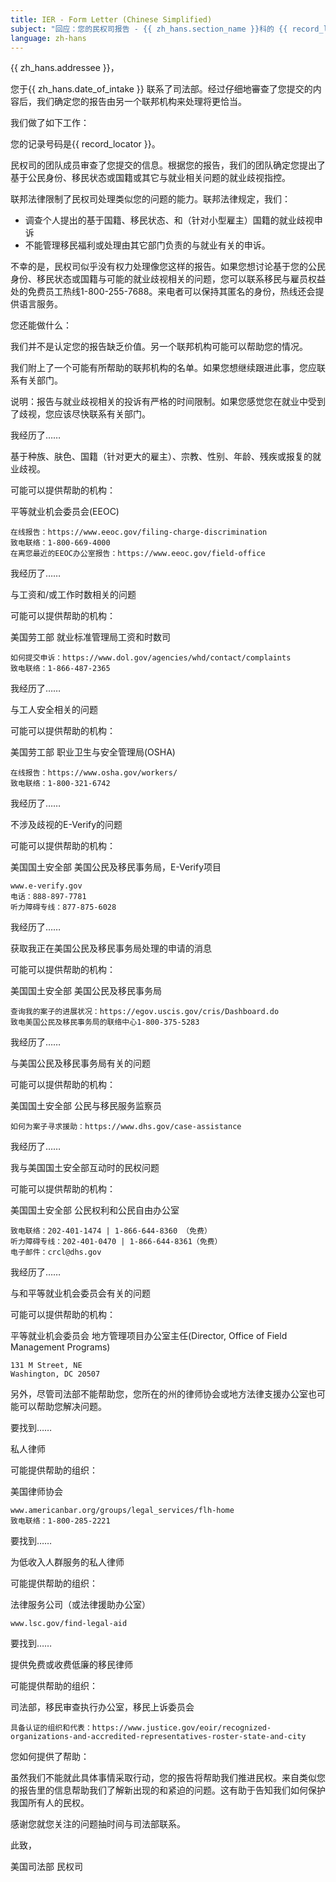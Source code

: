 ```yaml
---
title: IER - Form Letter (Chinese Simplified)
subject: "回应：您的民权司报告 - {{ zh_hans.section_name }}科的 {{ record_locator }}"
language: zh-hans
---
```

{{ zh_hans.addressee }}，

您于{{ zh_hans.date_of_intake }} 联系了司法部。经过仔细地審查了您提交的内容后，我们确定您的报告由另一个联邦机构来处理将更恰当。


我们做了如下工作：

您的记录号码是{{ record_locator }}。

民权司的团队成员审查了您提交的信息。根据您的报告，我们的团队确定您提出了基于公民身份、移民状态或国籍或其它与就业相关问题的就业歧视指控。

联邦法律限制了民权司处理类似您的问题的能力。联邦法律规定，我们：

  - 调查个人提出的基于国籍、移民状态、和（针对小型雇主）国籍的就业歧视申诉
  - 不能管理移民福利或处理由其它部门负责的与就业有关的申诉。

不幸的是，民权司似乎没有权力处理像您这样的报告。如果您想讨论基于您的公民身份、移民状态或国籍与可能的就业歧视相关的问题，您可以联系移民与雇员权益处的免费员工热线1-800-255-7688。来电者可以保持其匿名的身份，热线还会提供语言服务。


您还能做什么：

我们并不是认定您的报告缺乏价值。另一个联邦机构可能可以帮助您的情况。

我们附上了一个可能有所帮助的联邦机构的名单。如果您想继续跟进此事，您应联系有关部门。

说明：报告与就业歧视相关的投诉有严格的时间限制。如果您感觉您在就业中受到了歧视，您应该尽快联系有关部门。


我经历了……

基于种族、肤色、国籍（针对更大的雇主）、宗教、性别、年龄、残疾或报复的就业歧视。

可能可以提供帮助的机构：

平等就业机会委员会(EEOC)

    在线报告：https://www.eeoc.gov/filing-charge-discrimination
    致电联络：1-800-669-4000
    在离您最近的EEOC办公室报告：https://www.eeoc.gov/field-office


我经历了……

与工资和/或工作时数相关的问题

可能可以提供帮助的机构：

美国劳工部
就业标准管理局工资和时数司

    如何提交申诉：https://www.dol.gov/agencies/whd/contact/complaints
    致电联络：1-866-487-2365


我经历了……

与工人安全相关的问题

可能可以提供帮助的机构：

美国劳工部
职业卫生与安全管理局(OSHA)

    在线报告：https://www.osha.gov/workers/
    致电联络：1-800-321-6742


我经历了……

不涉及歧视的E-Verify的问题

可能可以提供帮助的机构：

美国国土安全部
美国公民及移民事务局，E-Verify项目

    www.e-verify.gov
    电话：888-897-7781
    听力障碍专线：877-875-6028


我经历了……

获取我正在美国公民及移民事务局处理的申请的消息

可能可以提供帮助的机构：

美国国土安全部
美国公民及移民事务局

    查询我的案子的进展状况：https://egov.uscis.gov/cris/Dashboard.do
    致电美国公民及移民事务局的联络中心1-800-375-5283


我经历了……

与美国公民及移民事务局有关的问题

可能可以提供帮助的机构：

美国国土安全部
公民与移民服务监察员

    如何为案子寻求援助：https://www.dhs.gov/case-assistance


我经历了……

我与美国国土安全部互动时的民权问题

可能可以提供帮助的机构：

美国国土安全部
公民权利和公民自由办公室

    致电联络：202-401-1474 | 1-866-644-8360 （免费）
    听力障碍专线：202-401-0470 | 1-866-644-8361（免费）
    电子邮件：crcl@dhs.gov


我经历了……

与和平等就业机会委员会有关的问题

可能可以提供帮助的机构：

平等就业机会委员会
地方管理项目办公室主任(Director, Office of Field Management Programs)

    131 M Street, NE
    Washington, DC 20507


另外，尽管司法部不能帮助您，您所在的州的律师协会或地方法律支援办公室也可能可以帮助您解决问题。


要找到……

私人律师

可能提供帮助的组织：

美国律师协会

    www.americanbar.org/groups/legal_services/flh-home
    致电联络：1-800-285-2221


要找到……

为低收入人群服务的私人律师

可能提供帮助的组织：

法律服务公司（或法律援助办公室）

    www.lsc.gov/find-legal-aid


要找到……

提供免费或收费低廉的移民律师

可能提供帮助的组织：

司法部，移民审查执行办公室，移民上诉委员会

    具备认证的组织和代表：https://www.justice.gov/eoir/recognized-organizations-and-accredited-representatives-roster-state-and-city


您如何提供了帮助：

虽然我们不能就此具体事情采取行动，您的报告将帮助我们推进民权。来自类似您的报告里的信息帮助我们了解新出现的和紧迫的问题。这有助于告知我们如何保护我国所有人的民权。

感谢您就您关注的问题抽时间与司法部联系。


此致，

美国司法部
民权司

